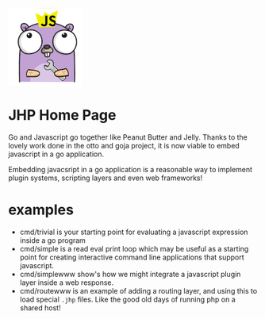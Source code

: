 ![](assets/gogohper-logo.png)

# JHP Home Page

Go and Javascript go together like Peanut Butter and Jelly. Thanks to the lovely work done in the otto and goja project, it is now viable to embed javascript in a go application.

Embedding javacsript in a go application is a reasonable way to implement plugin systems, scripting layers and even web frameworks!

# examples

- cmd/trivial is your starting point for evaluating a javascript expression inside a go program
- cmd/simple is a read eval print loop which may be useful as a starting point for creating interactive command line applications that support javascript.
- cmd/simplewww show's how we might integrate a javascript plugin layer inside a web response.
- cmd/routewww is an example of adding a routing layer, and using this to load special `.jhp` files. Like the good old days of running php on a shared host!

